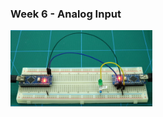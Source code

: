 ### Week 6 - Analog Input
<!-- .slide: class="code_slide" style=" height: 80vh" -->  

<div>
<img src="./images/serial.jpg" style=" width:45%"></img>
</div>
